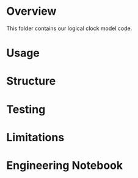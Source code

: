 # Overview
This folder contains our logical clock model code.
# Usage

# Structure

# Testing

# Limitations

# Engineering Notebook
